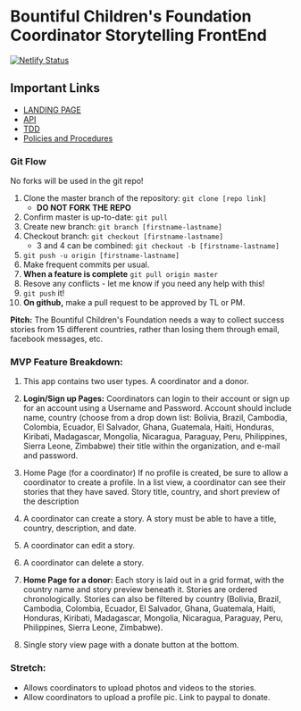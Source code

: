 # Bountiful Children's Foundation Coordinator Storytelling FrontEnd

[![Netlify Status](https://api.netlify.com/api/v1/badges/6b402e46-d4a7-4fa8-b5f4-526554fc2276/deploy-status)](https://app.netlify.com/sites/coordinator-storytelling/deploys)

## Important Links
- [LANDING PAGE](https://coordinator-storytelling-landing.netlify.com/)
- [API](https://coordinator-storytelling-api.herokuapp.com/)
- [TDD](https://docs.google.com/document/d/1myM0ixJFxG_dVFY83cmMMMTPvoFPWMsQdflmZ3BJnEo/edit)
- [Policies and Procedures](https://www.notion.so/Policies-and-Procedures-19e679fc1a284b668d8132dd8d7228cd)

### Git Flow
No forks will be used in the git repo!

1. Clone the master branch of the repository: `git clone [repo link]`
    - **DO NOT FORK THE REPO**
2. Confirm master is up-to-date: `git pull`
3. Create new branch: `git branch [firstname-lastname]`
4. Checkout branch: `git checkout [firstname-lastname]`
    - 3 and 4 can be combined: `git checkout -b [firstname-lastname]`
5. `git push -u origin [firstname-lastname]`
6. Make frequent commits per usual.
7. **When a feature is complete** `git pull origin master`
8. Resove any conflicts - let me know if you need any help with this!
9. `git push` it!
10. **On github,** make a pull request to be approved by TL or PM.

**Pitch:** The Bountiful Children's Foundation needs a way to collect success stories from 15 different countries, rather than losing them through email, facebook messages, etc.

### MVP Feature Breakdown: 

1. This app contains two user types. A coordinator and a donor.

2. **Login/Sign up Pages:** Coordinators can login to their account or sign up for an account using a Username and Password. Account should include name, country (choose from a drop down list: Bolivia, Brazil, Cambodia, Colombia, Ecuador, El Salvador, Ghana, Guatemala, Haiti, Honduras, Kiribati, Madagascar, Mongolia, Nicaragua, Paraguay, Peru, Philippines, Sierra Leone, Zimbabwe) their title within the organization, and e-mail and password.

3. Home Page (for a coordinator) If no profile is created, be sure to allow a coordinator to create a profile. In a list view, a coordinator can see their stories that they have saved. Story title, country, and short preview of the description

4. A coordinator can create a story. A story must be able to have a title, country, description, and date.

5. A coordinator can edit a story.

6. A coordinator can delete a story.

7. **Home Page for a donor:** Each story is laid out in a grid format, with the country name and story preview beneath it. Stories are ordered chronologically. Stories can also be filtered by country (Bolivia, Brazil, Cambodia, Colombia, Ecuador, El Salvador, Ghana, Guatemala, Haiti, Honduras, Kiribati, Madagascar, Mongolia, Nicaragua, Paraguay, Peru, Philippines, Sierra Leone, Zimbabwe).

8. Single story view page with a donate button at the bottom.

### Stretch: 

- Allows coordinators to upload photos and videos to the stories. 
- Allow coordinators to upload a profile pic. Link to paypal to donate.
